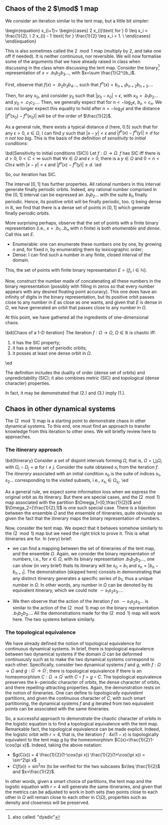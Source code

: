 ## Chaos of the 2 $\mod$ 1 map

We consider an iteration similar to the tent map, but a little bit simpler:

\begin{equation}
x_{i+1}=
\begin{cases}
2 x_{i}\text{ for } 0 \leq x_i < \frac{1}{2}, \\
2 x_{i} - 1 \text{ for } \frac{1}{2} \leq x_i < 1. \\
\end{cases}
\end{equation}

This is also sometimes called the $2 \mod 1$ map (multiply by 2, and take one off if needed). 
It is neither continuous, nor reversible. We will now formalise some of the arguments that we have already raised in class when discussing in the class when discussing the tent map. Consider the binary[^1] representation of $x=.b_1 b_2 b_3 \ldots$, with $x=\sum \frac{1}{2^i}b_i$. 

[^1]: also called: "dyadic"

First, observe that $f(x)=.b_2b_3b_4\ldots$, such that $f^n(x)=b_{n+1}b_{n+2}b_{n+3}\ldots$. 

Then, for any $x_0$, and consider $y_0$ such that $|y_0-x_0| = \epsilon$, 
with $x_0=.b_1b_2\ldots$ and  $y_0=.c_1c_2\ldots$. Then, we generally expect that for $n<-\log_2 \epsilon$, $b_n=c_n$. We can no longer expect this equality to hold after $n=-\log_2 \epsilon$ and the distance $|f^n(x_0)-f^n(x_0)|$ will be of the order of $\frac{1}{2}$. 

As a general rule, there exists a typical distance $d$ (here, 0.5) such that   for any $\epsilon>0$, $x\in\Omega$, I can find $y$ such that $|x-y|<\epsilon$ and $|f^n(x)-f^n(y)|\geq d$ for $n$ _not too big_. This is the basis of the definition of _sensitivity to initial conditions_: 

\bd{Sensitivity to initial conditions (SIC)}
Let $f:\Omega \rightarrow \Omega$. $f$ has SIC iff  there is $d>0$, $0<C<\infty$ such that $\forall x\in\Omega$ and $\epsilon>0$, there is a $y\in\Omega$ and $0<n<C\ln \epsilon$ with  $|x-y|<\epsilon$ and $|f^n(x)-f^n(y)|\geq d$. 
\ed

So, our iteration has SIC. 

The interval $[0,1]$ has further properties. All rational numbers in this interval generate finally periodic orbits. Indeed, any rational number comprised in the $[0,1]$ interval can be expressed an $.b_1b_2\ldots$ with the suite $b_n$ finally periodic. Hence, its positive orbit will be finally periodic, too. $\mathbb{Q}$ being dense in $\mathbb{R}$, we find that there is a dense set of points in $[0,1]$ which generate finally periodic orbits. 


More surprising perhaps, observe that the set of points with a finite binary representation (i.e., $x=.b_1\ldots b_n$ with $n$ finite) is both _enumerable_ and _dense_. Call this set $E$. 

- Enumerable: one can enumerate these numbers one by one, by growing $n$ and, for fixed $n$, by enumerating them by lexicographic order;
- Dense: I can find such a number in any finite, closed interval of the domain. 

This, the set of points with finite binary representation $E=\{f_i, i\in\mathbb{N}\}$. 

Now, construct the number made of concatenating all these numbers in the binary representation (possibly with filling in zeros so that every number appears with any desired floating point accuracy). This one does have an infinity of digits in the binary representation, but its positive orbit passes close to any number in $E$ as close as one wants, and given that $E$ is dense in $\Omega$, we have generated an orbit that passes close to any number in $\Omega$. 

At this point, we have gathered all the ingredients of one-dimensional chaos. 

\bd{Chaos of a 1-D iteration}
The iteration $f:\Omega\rightarrow\Omega$, $\Omega \in \mathbb{R}$ is chaotic iff:

 1. it has the SIC property;
 2. it has a dense set of periodic orbits;
 3. it posses at least one dense orbit in $\Omega$. 

\ed

The definition includes the duality of order (dense set of orbits) and unpredictability (SIC); it also combines metric (SIC) and topological (dense character) properties. 

In fact, it may be demonstrated that (2.) and (3.) imply (1.). 

## Chaos in other dynamical systems

The $(2 \mod 1)$ map is a starting point to demonstrate chaos in other dynamical systems. To this end, one must find an approach to transfer knowledge from this iteration to other ones. We will briefly review here to approaches.

### The itinerary approach

\bd{Itinerary}
Consider a set of disjoint intervals forming $\Omega$, that is, $\Omega = \bigcup_{i} \Omega_i$ with $\Omega_i \cap \Omega_j = \emptyset$ for $i\neq j$. Consider the suite obtained $x_i$ from the iteration $f$. The _itinerary_ associated with an initial condition $x_0$ is the suite of indices $s_1, s_2 \ldots$ corresponding to the visited subsets, i.e., $x_{s_i} \in \Omega_{s_i}$. 
\ed

As a general rule, we expect some information loss when we express the original orbit as its itinerary. But there are special cases, and the $(2 \mod 1)$ map associated with the partition $\Omega_1=[0,\frac{1}{2}[$ and $\Omega_2=[\frac{1}{2},1[$ is one such special case. There is a bijection between the ensemble $\Omega$ and the ensemble of itineraries, quite obviously so given the fact that the itinerary maps the binary representation of numbers. 

Now, consider the tent map. We expect that it behaves somehow similarly to the $(2 \mod 1)$ map but we need the right trick to prove it. This is what itineraries are for. In (very) brief: 

 - we can find a mapping between the set of itineraries of the tent map, and the ensemble $\Omega$. Again, we consider the binary representation of numbers, i.e., for $x\in\Omega$, with its binary representation $.b_1b_2b_3\ldots$, one can show (in very brief) thats its itinerary will be $s_0=b_1$ and $s_n=|b_n - b_{n+1}|$. The demonstration (skipped here) consists in demonstrating that any distinct itinerary generates a specific series of $b_1$, thus a unique number in $\Omega$. In other words, any number in $\Omega$ can be denoted by its equivalent itinerary, which we could note $\sim s_1s_2s_3\ldots$. 

 - We then observe that the action of the iteration $f$ on $\sim s_1s_2s_3\ldots$ is similar to the action of the $(2 \mod 1)$ map on the binary representation $.b_1b_2b_3\ldots$. All the demonstrations made for the $(2 \mod 1)$ map will work here. The two systems behave similarly. 

### The topological equivalence

We have already defined the notion of topological equivalence for continuous dynamical systems. In brief, there is topological equivalence between two dynamical systems if the domain $\Omega$ can be deformed continuously such as to make the two dynamical systems correspond to each other. Specifically, consider two dynamical systems $f$ and $g$, with
$f:\Omega\rightarrow\Omega$ and
$g:\Omega^\prime \rightarrow \Omega^\prime$; there is topological equivalence if there is an homeomorphism
$C:\Omega \rightarrow \Omega^\prime$ with $C\circ f = g \circ C$. The topological equivalence preserves the $k-$periodic character of orbits, the dense character of orbits, and there repelling-attracting properties. Again, the demonstration rests on the notion of itineraries. One can define to _topologically equivalent_ partitions, and given the continuous character of $C$, with such smart partitioning, the dynamical systems $f$ and $g$ iterated from  two equivalent points can be associated with the same itineraries. 

So, a successful approach to demonstrate the chaotic character of orbits in the logistic equation is to find a topological equivalence with the tent map. Remarkable fact, the topological equivalence can be made explicit. Indeed, the logistic orbit with $r=4$, that is, the iteration $f:4x(1-x)$ is topologically equivalent to the tent map $g$ by the homeomorphism  $C(x)=\frac{1}{2}1-\cos(\pi x)$. Indeed, taking the above notation: 

- $g(C(x)) = 4 \frac{1}{2}(1-\cos(\pi x)) \frac{1}{2}(1+\cos(\pi x)) = \sin^2\pi x$
- $C(f(x)) = \sin^2\pi x$ (to be verified for the two subcases $x\leq \frac{1}{2}$ and $x>\frac{1}{2}$. 

In other words, given a smart choice of partitions, the tent map and the logistic equation with $r=4$ will generate the same itineraries, and given that the metrics can be adjusted to work in both sets (two points close to each other in $\Omega$ will remain close to each other in $C(\Omega)$, properties such as density and closeness will be preserved. 



